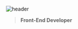 ![header](https://capsule-render.vercel.app/api?type=waving&text=Honey-Bi&fontColor=000&fontAlign=80&color=gradient)
> <b>Front-End Developer</b>
